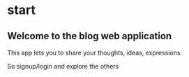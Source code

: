 # start

## Welcome to the blog web application

This app lets you to share your thoughts, ideas, expressions.  

So signup/login and explore the others
